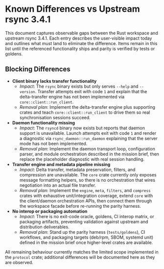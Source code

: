 # Known Differences vs Upstream rsync 3.4.1

This document captures observable gaps between the Rust workspace and upstream
rsync 3.4.1. Each entry describes the user-visible impact today and outlines
what must land to eliminate the difference. Items remain in this list until the
referenced functionality ships and parity is verified by tests or goldens.

## Blocking Differences

- **Client binary lacks transfer functionality**
  - *Impact*: The `rsync` binary exists but only serves `--help` and `--version`.
    Transfer attempts exit with code `1` and explain that the delta-transfer
    engine has not been implemented via `core::client::run_client`.
  - *Removal plan*: Implement the delta-transfer engine plus supporting crates
    and teach `core::client::run_client` to drive them so real synchronisation
    sessions succeed.
- **Daemon functionality missing**
  - *Impact*: The `rsyncd` binary now exists but reports that daemon support is
    unavailable. Launch attempts exit with code `1` and render a diagnostic via
    `rsync_daemon::run_daemon` explaining that the server mode has not been
    implemented.
  - *Removal plan*: Implement the daemon transport loop, configuration parser,
    and module orchestration described in the mission brief, then replace the
    placeholder diagnostic with real session handling.
- **Transfer engine and metadata pipeline missing**
  - *Impact*: Delta transfer, metadata preservation, filters, and compression are
    unavailable. The `core` crate currently only exposes message formatting
    helpers, so there is no orchestration that wires negotiation into an actual
    file transfer.
  - *Removal plan*: Implement the `engine`, `meta`, `filters`, and `compress`
    crates with exhaustive unit/integration coverage, extend `core` with the
    client/daemon orchestration APIs, then connect them through the workspace
    facade before re-running the parity harness.
- **No interop or packaging automation**
  - *Impact*: There is no exit-code oracle, goldens, CI interop matrix, or
    packaging artifacts, preventing validation against upstream and distribution
    deliverables.
  - *Removal plan*: Stand up the parity harness (`tests/goldens`), CI workflows,
    and packaging targets (deb/rpm, SBOM, systemd unit) defined in the mission
    brief once higher-level crates are available.

All remaining behaviour currently matches the limited scope implemented in the
`protocol` crate; additional differences will be documented here as they are
observed.
